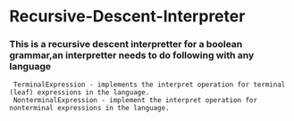 # Recursive-Descent-Interpreter

### This is a recursive descent interpretter for a boolean grammar,an interpretter needs to do following with any language

     TerminalExpression - implements the interpret operation for terminal (leaf) expressions in the language.
     NonterminalExpression - implement the interpret operation for nonterminal expressions in the language.
     
 
